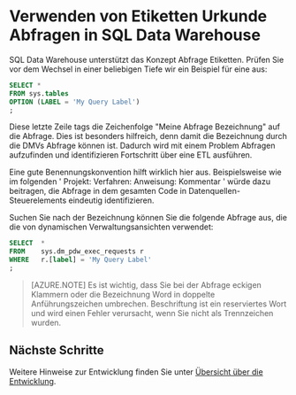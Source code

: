 <properties
   pageTitle="Verwenden von Etiketten Urkunde Abfragen in SQL Data Warehouse | Microsoft Azure"
   description="Tipps zur Verwendung von Etiketten Urkunde Abfragen in Azure SQL-Data Warehouse für die Entwicklung von Lösungen."
   services="sql-data-warehouse"
   documentationCenter="NA"
   authors="jrowlandjones"
   manager="barbkess"
   editor=""/>

<tags
   ms.service="sql-data-warehouse"
   ms.devlang="NA"
   ms.topic="article"
   ms.tgt_pltfrm="NA"
   ms.workload="data-services"
   ms.date="06/14/2016"
   ms.author="jrj;barbkess;sonyama"/>

# <a name="use-labels-to-instrument-queries-in-sql-data-warehouse"></a>Verwenden von Etiketten Urkunde Abfragen in SQL Data Warehouse
SQL Data Warehouse unterstützt das Konzept Abfrage Etiketten. Prüfen Sie vor dem Wechsel in einer beliebigen Tiefe wir ein Beispiel für eine aus:

```sql
SELECT *
FROM sys.tables
OPTION (LABEL = 'My Query Label')
;
```

Diese letzte Zeile tags die Zeichenfolge "Meine Abfrage Bezeichnung" auf die Abfrage. Dies ist besonders hilfreich, denn damit die Bezeichnung durch die DMVs Abfrage können ist. Dadurch wird mit einem Problem Abfragen aufzufinden und identifizieren Fortschritt über eine ETL ausführen.

Eine gute Benennungskonvention hilft wirklich hier aus. Beispielsweise wie im folgenden ' Projekt: Verfahren: Anweisung: Kommentar ' würde dazu beitragen, die Abfrage in dem gesamten Code in Datenquellen-Steuerelements eindeutig identifizieren.

Suchen Sie nach der Bezeichnung können Sie die folgende Abfrage aus, die die von dynamischen Verwaltungsansichten verwendet:

```sql
SELECT  *
FROM    sys.dm_pdw_exec_requests r
WHERE   r.[label] = 'My Query Label'
;
```

> [AZURE.NOTE] Es ist wichtig, dass Sie bei der Abfrage eckigen Klammern oder die Bezeichnung Word in doppelte Anführungszeichen umbrechen. Beschriftung ist ein reserviertes Wort und wird einen Fehler verursacht, wenn Sie nicht als Trennzeichen wurden.


## <a name="next-steps"></a>Nächste Schritte
Weitere Hinweise zur Entwicklung finden Sie unter [Übersicht über die Entwicklung][].

<!--Image references-->

<!--Article references-->
[Übersicht über die Entwicklung]: sql-data-warehouse-overview-develop.md

<!--MSDN references-->

<!--Other Web references-->
